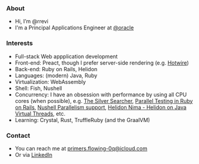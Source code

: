 ### About
- Hi, I’m @rrevi
- I'm a Principal Applications Engineer at [@oracle](https://github.com/oracle)

### Interests
- Full-stack Web appplication development
- Front-end: Preact, though I prefer server-side rendering (e.g. [Hotwire](https://hotwired.dev/))
- Back-end: Ruby on Rails, Helidon
- Languages: (modern) Java, Ruby
- Virtualization: WebAssembly
- Shell: Fish, Nushell
- Concurrency: I have an obsession with performance by using all CPU cores (when possible), e.g. [The Silver Searcher](https://github.com/ggreer/the_silver_searcher#how-is-it-so-fast), [Parallel Testing in Ruby on Rails](https://guides.rubyonrails.org/testing.html#parallel-testing), [Nushell Parallelism support](https://www.nushell.sh/book/parallelism.html), [Helidon Nima - Helidon on Java Virtual Threads](https://medium.com/helidon/helidon-níma-helidon-on-virtual-threads-130bb2ea2088), etc.
- Learning: Crystal, Rust, TruffleRuby (and the GraalVM)

### Contact
- You can reach me at primers.flowing-0q@icloud.com 
- Or via [LinkedIn](https://www.linkedin.com/in/rafaelrevi/)

<!---
rrevi/rrevi is a ✨ special ✨ repository because its `README.md` (this file) appears on your GitHub profile.
You can click the Preview link to take a look at your changes.
--->

